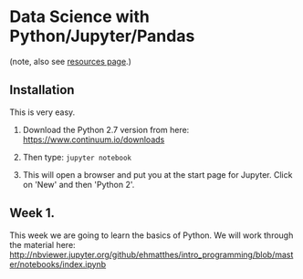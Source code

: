 # Data Science with Python/Jupyter/Pandas

(note, also see [resources page](Resources.md).)

## Installation

This is very easy.

1. Download the Python 2.7 version from here: https://www.continuum.io/downloads
2. Then type:
    `jupyter notebook`
    
3. This will open a browser and put you at the start page for Jupyter. Click on 'New' and then 'Python 2'.

## Week 1.

This week we are going to learn the basics of Python.
We will work through the material here: http://nbviewer.jupyter.org/github/ehmatthes/intro_programming/blob/master/notebooks/index.ipynb

